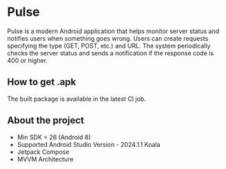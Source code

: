 # Pulse

Pulse is a modern Android application that helps monitor server status and notifies users when something goes wrong. Users can create requests specifying the type (GET, POST, etc.) and URL. The system periodically checks the server status and sends a notification if the response code is 400 or higher.

## How to get .apk

The built package is available in the latest CI job.

## About the project

- Min SDK = 26 (Android 8)
- Supported Android Studio Version - 2024.1.1 Koala
- Jetpack Compose
- MVVM Architecture